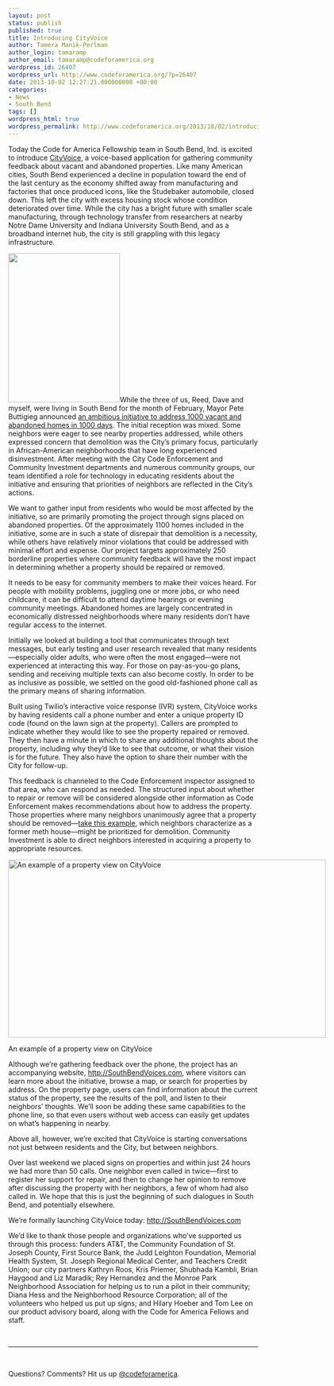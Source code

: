 ```yaml
---
layout: post
status: publish
published: true
title: Introducing CityVoice
author: Tamera Manik-Perlman
author_login: tamaramp
author_email: tamaramp@codeforamerica.org
wordpress_id: 26407
wordpress_url: http://www.codeforamerica.org/?p=26407
date: 2013-10-02 12:27:21.000000000 +00:00
categories:
- News
- South Bend
tags: []
wordpress_html: true
wordpress_permalink: http://www.codeforamerica.org/2013/10/02/introducing-cityvoice/
---
```


<p>Today the Code for America Fellowship team in South Bend, Ind. is excited to introduce <a href="http://cityvoiceapp.com" target="_blank">CityVoice</a>, a voice-based application for gathering community feedback about vacant and abandoned properties. Like many American cities, South Bend experienced a decline in population toward the end of the last century as the economy shifted away from manufacturing and factories that once produced icons, like the Studebaker automobile, closed down. This left the city with excess housing stock whose condition deteriorated over time. While the city has a bright future with smaller scale manufacturing, through technology transfer from researchers at nearby Notre Dame University and Indiana University South Bend, and as a broadband internet hub, the city is still grappling with this legacy infrastructure.</p>
<p><a href="http://www.codeforamerica.org/wp-content/uploads/2013/10/CityVoice_sign1.jpeg"><img alt="" class="alignleft size-medium wp-image-26400" height="300" src="http://www.codeforamerica.org/wp-content/uploads/2013/10/CityVoice_sign1-225x300.jpeg" width="225"/></a>While the three of us, Reed, Dave and myself, were living in South Bend for the month of February, Mayor Pete Buttigieg announced <a href="http://www.ci.south-bend.in.us/government/content/vacant-abandoned-properties-initiative" target="_blank">an ambitious initiative to address 1000 vacant and abandoned homes in 1000 days</a>. The initial reception was mixed. Some neighbors were eager to see nearby properties addressed, while others expressed concern that demolition was the City’s primary focus, particularly in African-American neighborhoods that have long experienced disinvestment. After meeting with the City Code Enforcement and Community Investment departments and numerous community groups, our team identified a role for technology in educating residents about the initiative and ensuring that priorities of neighbors are reflected in the City’s actions.</p>
<p>We want to gather input from residents who would be most affected by the initiative, so are primarily promoting the project through signs placed on abandoned properties. Of the approximately 1100 homes included in the initiative, some are in such a state of disrepair that demolition is a necessity, while others have relatively minor violations that could be addressed with minimal effort and expense. Our project targets approximately 250 borderline properties where community feedback will have the most impact in determining whether a property should be repaired or removed.</p>
<p>It needs to be easy for community members to make their voices heard. For people with mobility problems, juggling one or more jobs, or who need childcare, it can be difficult to attend daytime hearings or evening community meetings. Abandoned homes are largely concentrated in economically distressed neighborhoods where many residents don’t have regular access to the internet.</p>
<p>Initially we looked at building a tool that communicates through text messages, but early testing and user research revealed that many residents—especially older adults, who were often the most engaged—were not experienced at interacting this way. For those on pay-as-you-go plans, sending and receiving multiple texts can also become costly. In order to be as inclusive as possible, we settled on the good old-fashioned phone call as the primary means of sharing information.</p>
<p>Built using Twilio’s interactive voice response (IVR) system, CityVoice works by having residents call a phone number and enter a unique property ID code (found on the lawn sign at the property). Callers are prompted to indicate whether they would like to see the property repaired or removed. They then have a minute in which to share any additional thoughts about the property, including why they’d like to see that outcome, or what their vision is for the future. They also have the option to share their number with the City for follow-up.</p>
<p>This feedback is channeled to the Code Enforcement inspector assigned to that area, who can respond as needed. The structured input about whether to repair or remove will be considered alongside other information as Code Enforcement makes recommendations about how to address the property. Those properties where many neighbors unanimously agree that a property should be removed—<a href="http://www.southbendvoices.com/subjects/511-Woodside" target="_blank">take this example</a>, which neighbors characterize as a former meth house—might be prioritized for demolition. Community Investment is able to direct neighbors interested in acquiring a property to appropriate resources.</p>
<div class="wp-caption alignright" id="attachment_26399" style="width: 650px"><a href="http://www.codeforamerica.org/wp-content/uploads/2013/10/CityVoice_property.png"><img alt="An example of a property view on CityVoice" class="size-large wp-image-26399 " height="358" src="http://www.codeforamerica.org/wp-content/uploads/2013/10/CityVoice_property-1024x573.png" width="640"/></a><p class="wp-caption-text">An example of a property view on CityVoice</p></div>
<p>Although we’re gathering feedback over the phone, the project has an accompanying website, <a href="http://southbendvoices.com/" target="_blank">http://SouthBendVoices.com</a>, where visitors can learn more about the initiative, browse a map, or search for properties by address. On the property page, users can find information about the current status of the property, see the results of the poll, and listen to their neighbors’ thoughts. We’ll soon be adding these same capabilities to the phone line, so that even users without web access can easily get updates on what’s happening in nearby.</p>
<p>Above all, however, we’re excited that CityVoice is starting conversations not just between residents and the City, but between neighbors.</p>
<p>Over last weekend we placed signs on properties and within just 24 hours we had more than 50 calls. One neighbor even called in twice—first to register her support for repair, and then to change her opinion to remove after discussing the property with her neighbors, a few of whom had also called in. We hope that this is just the beginning of such dialogues in South Bend, and potentially elsewhere.</p>
<p>We’re formally launching CityVoice today: <a href="http://southbendvoices.com/" target="_blank">http://SouthBendVoices.com</a></p>
<p>We’d like to thank those people and organizations who’ve supported us through this process: funders AT&amp;T, the Community Foundation of St. Joseph County, First Source Bank, the Judd Leighton Foundation, Memorial Health System, St. Joseph Regional Medical Center, and Teachers Credit Union; our city partners Kathryn Roos, Kris Priemer, Shubhada Kambli, Brian Haygood and Liz Maradik; Rey Hernandez and the Monroe Park Neighborhood Association for helping us to run a pilot in their community; Diana Hess and the Neighborhood Resource Corporation; all of the volunteers who helped us put up signs; and Hilary Hoeber and Tom Lee on our product advisory board, along with the Code for America Fellows and staff.</p>
<p> </p>
<hr/>
<p> </p>
<p>Questions? Comments? Hit us up <a href="http://twitter.com/codeforamerica" target="_blank">@codeforamerica</a>.</p>
